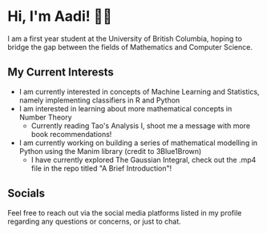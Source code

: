 # Hi, I'm Aadi! 👋🏽
I am a first year student at the University of British Columbia, hoping to bridge the gap between the fields of Mathematics and Computer Science. 

## My Current Interests 
- I am currently interested in concepts of Machine Learning and Statistics, namely implementing classifiers in R and Python
- I am interested in learning about more mathematical concepts in Number Theory
    - Currently reading Tao's Analysis I, shoot me a message with more book recommendations!
- I am currently working on building a series of mathematical modelling in Python using the Manim library (credit to 3Blue1Brown)
    - I have currently explored The Gaussian Integral, check out the .mp4 file in the repo titled "A Brief Introduction"!

## Socials
Feel free to reach out via the social media platforms listed in my profile regarding any questions or concerns, or just to chat. 


